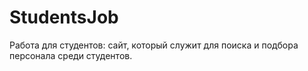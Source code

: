 # StudentsJob
Работа для студентов: сайт, который служит для поиска и подбора персонала среди студентов.


